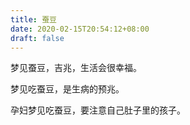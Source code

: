 ```yaml
---
title: 蚕豆
date: 2020-02-15T20:54:12+08:00
draft: false
---
```


梦见蚕豆，吉兆，生活会很幸福。

梦见吃蚕豆，是生病的预兆。

孕妇梦见吃蚕豆，要注意自己肚子里的孩子。